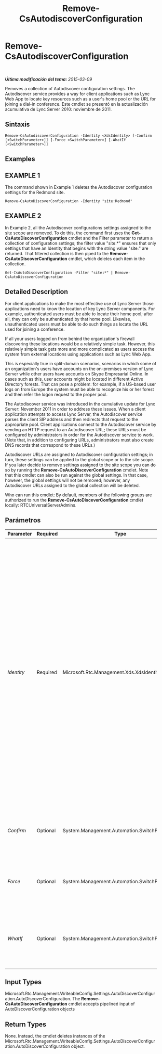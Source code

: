 ﻿---
title: Remove-CsAutodiscoverConfiguration
TOCTitle: Remove-CsAutodiscoverConfiguration
ms:assetid: f7cda472-c23b-4eb9-b45b-b9353b93e1df
ms:mtpsurl: https://technet.microsoft.com/es-es/library/Hh690054(v=OCS.15)
ms:contentKeyID: 48277203
ms.date: 01/07/2017
mtps_version: v=OCS.15
ms.translationtype: HT
---

# Remove-CsAutodiscoverConfiguration

 

_**Última modificación del tema:** 2015-03-09_

Removes a collection of Autodiscover configuration settings. The Autodiscover service provides a way for client applications such as Lync Web App to locate key resources such as a user's home pool or the URL for joining a dial-in conference. Este cmdlet se presentó en la actualización acumulativa de Lync Server 2010: noviembre de 2011.

## Sintaxis

    Remove-CsAutodiscoverConfiguration -Identity <XdsIdentity> [-Confirm [<SwitchParameter>]] [-Force <SwitchParameter>] [-WhatIf [<SwitchParameter>]]

## Examples

## EXAMPLE 1

The command shown in Example 1 deletes the Autodiscover configuration settings for the Redmond site.

    Remove-CsAutoDiscoverConfiguration -Identity "site:Redmond"

## EXAMPLE 2

In Example 2, all the Autodiscover configurations settings assigned to the site scope are removed. To do this, the command first uses the **Get-CsAutoDiscoverConfiguration** cmdlet and the Filter parameter to return a collection of configuration settings; the filter value "site:\*" ensures that only settings that have an Identity that begins with the string value "site:" are returned. That filtered collection is then piped to the **Remove-CsAutoDiscoverConfiguration** cmdlet, which deletes each item in the collection.

    Get-CsAutoDiscoverConfiguration -Filter "site:*" | Remove-CsAutoDiscoverConfiguration

## Detailed Description

For client applications to make the most effective use of Lync Server those applications need to know the location of key Lync Server components. For example, authenticated users must be able to locate their home pool; after all, they can only be authenticated by that home pool. Likewise, unauthenticated users must be able to do such things as locate the URL used for joining a conference.

If all your users logged on from behind the organization's firewall discovering these locations would be a relatively simple task. However, this relatively simple task gets more and more complicated as users access the system from external locations using applications such as Lync Web App.

This is especially true in split-domain scenarios, scenarios in which some of an organization's users have accounts on the on-premises version of Lync Server while other users have accounts on Skype Empresarial Online. In cases such as this, user accounts might be located in different Active Directory forests. That can pose a problem: for example, if a US-based user logs on from Europe the system must be able to recognize his or her forest and then refer the logon request to the proper pool.

The Autodiscover service was introduced in the cumulative update for Lync Server: November 2011 in order to address these issues. When a client application attempts to access Lync Server, the Autodiscover service parses the client SIP address and then redirects that request to the appropriate pool. Client applications connect to the Autodiscover service by sending an HTTP request to an Autodiscover URL; these URLs must be configured by administrators in order for the Autodiscover service to work. (Note that, in addition to configuring URLs, administrators must also create DNS records that correspond to these URLs.)

Autodiscover URLs are assigned to Autodiscover configuration settings; in turn, these settings can be applied to the global scope or to the site scope. If you later decide to remove settings assigned to the site scope you can do so by running the **Remove-CsAutoDiscoverConfiguration** cmdlet. Note that this cmdlet can also be run against the global settings. In that case, however, the global settings will not be removed; however, any Autodiscover URLs assigned to the global collection will be deleted.

Who can run this cmdlet: By default, members of the following groups are authorized to run the **Remove-CsAutoDiscoverConfiguration** cmdlet locally: RTCUniversalServerAdmins.

## Parámetros


<table>
<colgroup>
<col style="width: 25%" />
<col style="width: 25%" />
<col style="width: 25%" />
<col style="width: 25%" />
</colgroup>
<thead>
<tr class="header">
<th>Parameter</th>
<th>Required</th>
<th>Type</th>
<th>Description</th>
</tr>
</thead>
<tbody>
<tr class="odd">
<td><p><em>Identity</em></p></td>
<td><p>Required</p></td>
<td><p>Microsoft.Rtc.Management.Xds.XdsIdentity</p></td>
<td><p>Unique identifier for the Autodiscover settings to be removed. Autodiscover settings can be configured at the global or the site scope. To “remove” the global policy, use this syntax: -Identity global. (Note that the global settings cannot actually be removed. Instead, all the properties in the global settings will be reset to their default values.)</p>
<p>To remove settings configured at the site scope, use syntax similar to this:</p>
<p>-Identity &quot;site:Redmond&quot;</p>
<p>Note that wildcards are not allowed when specifying an Identity.</p></td>
</tr>
<tr class="even">
<td><p><em>Confirm</em></p></td>
<td><p>Optional</p></td>
<td><p>System.Management.Automation.SwitchParameter</p></td>
<td><p>Prompts you for confirmation before executing the command.</p></td>
</tr>
<tr class="odd">
<td><p><em>Force</em></p></td>
<td><p>Optional</p></td>
<td><p>System.Management.Automation.SwitchParameter</p></td>
<td><p>Suppresses the display of any non-fatal error message that might occur when running the command.</p></td>
</tr>
<tr class="even">
<td><p><em>WhatIf</em></p></td>
<td><p>Optional</p></td>
<td><p>System.Management.Automation.SwitchParameter</p></td>
<td><p>Describes what would happen if you executed the command without actually executing the command.</p></td>
</tr>
</tbody>
</table>


## Input Types

Microsoft.Rtc.Management.WriteableConfig.Settings.AutoDiscoverConfiguration.AutoDiscoverConfiguration. The **Remove-CsAutoDiscoverConfiguration** cmdlet accepts pipelined input of AutoDiscoverConfiguration objects

## Return Types

None. Instead, the cmdlet deletes instances of the Microsoft.Rtc.Management.WriteableConfig.Settings.AutoDiscoverConfiguration.AutoDiscoverConfiguration object.

